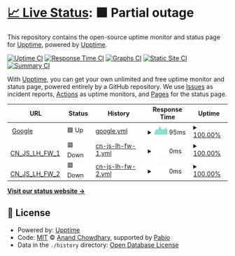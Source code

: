 # [📈 Live Status](https://demo.upptime.js.org): <!--live status--> **🟧 Partial outage**

This repository contains the open-source uptime monitor and status page for [Upptime](https://upptime.js.org), powered by [Upptime](https://github.com/upptime/upptime).

[![Uptime CI](https://github.com/kx001001/upptime/workflows/Uptime%20CI/badge.svg)](https://github.com/kx001001/upptime/actions?query=workflow%3A%22Uptime+CI%22)
[![Response Time CI](https://github.com/kx001001/upptime/workflows/Response%20Time%20CI/badge.svg)](https://github.com/kx001001/upptime/actions?query=workflow%3A%22Response+Time+CI%22)
[![Graphs CI](https://github.com/kx001001/upptime/workflows/Graphs%20CI/badge.svg)](https://github.com/kx001001/upptime/actions?query=workflow%3A%22Graphs+CI%22)
[![Static Site CI](https://github.com/kx001001/upptime/workflows/Static%20Site%20CI/badge.svg)](https://github.com/kx001001/upptime/actions?query=workflow%3A%22Static+Site+CI%22)
[![Summary CI](https://github.com/kx001001/upptime/workflows/Summary%20CI/badge.svg)](https://github.com/kx001001/upptime/actions?query=workflow%3A%22Summary+CI%22)

With [Upptime](https://upptime.js.org), you can get your own unlimited and free uptime monitor and status page, powered entirely by a GitHub repository. We use [Issues](https://github.com/upptime/upptime/issues) as incident reports, [Actions](https://github.com/kx001001/upptime/actions) as uptime monitors, and [Pages](https://demo.upptime.js.org) for the status page.

<!--start: status pages-->
<!-- This summary is generated by Upptime (https://github.com/upptime/upptime) -->
<!-- Do not edit this manually, your changes will be overwritten -->
<!-- prettier-ignore -->
| URL | Status | History | Response Time | Uptime |
| --- | ------ | ------- | ------------- | ------ |
| <img alt="" src="https://icons.duckduckgo.com/ip3/www.google.com.ico" height="13"> [Google](https://www.google.com) | 🟩 Up | [google.yml](https://github.com/kx001001/upptime/commits/HEAD/history/google.yml) | <details><summary><img alt="Response time graph" src="./graphs/google/response-time-week.png" height="20"> 95ms</summary><br><a href="https://demo.upptime.js.org/history/google"><img alt="Response time 110" src="https://img.shields.io/endpoint?url=https%3A%2F%2Fraw.githubusercontent.com%2Fkx001001%2Fupptime%2FHEAD%2Fapi%2Fgoogle%2Fresponse-time.json"></a><br><a href="https://demo.upptime.js.org/history/google"><img alt="24-hour response time 102" src="https://img.shields.io/endpoint?url=https%3A%2F%2Fraw.githubusercontent.com%2Fkx001001%2Fupptime%2FHEAD%2Fapi%2Fgoogle%2Fresponse-time-day.json"></a><br><a href="https://demo.upptime.js.org/history/google"><img alt="7-day response time 95" src="https://img.shields.io/endpoint?url=https%3A%2F%2Fraw.githubusercontent.com%2Fkx001001%2Fupptime%2FHEAD%2Fapi%2Fgoogle%2Fresponse-time-week.json"></a><br><a href="https://demo.upptime.js.org/history/google"><img alt="30-day response time 100" src="https://img.shields.io/endpoint?url=https%3A%2F%2Fraw.githubusercontent.com%2Fkx001001%2Fupptime%2FHEAD%2Fapi%2Fgoogle%2Fresponse-time-month.json"></a><br><a href="https://demo.upptime.js.org/history/google"><img alt="1-year response time 111" src="https://img.shields.io/endpoint?url=https%3A%2F%2Fraw.githubusercontent.com%2Fkx001001%2Fupptime%2FHEAD%2Fapi%2Fgoogle%2Fresponse-time-year.json"></a></details> | <details><summary><a href="https://demo.upptime.js.org/history/google">100.00%</a></summary><a href="https://demo.upptime.js.org/history/google"><img alt="All-time uptime 100.00%" src="https://img.shields.io/endpoint?url=https%3A%2F%2Fraw.githubusercontent.com%2Fkx001001%2Fupptime%2FHEAD%2Fapi%2Fgoogle%2Fuptime.json"></a><br><a href="https://demo.upptime.js.org/history/google"><img alt="24-hour uptime 100.00%" src="https://img.shields.io/endpoint?url=https%3A%2F%2Fraw.githubusercontent.com%2Fkx001001%2Fupptime%2FHEAD%2Fapi%2Fgoogle%2Fuptime-day.json"></a><br><a href="https://demo.upptime.js.org/history/google"><img alt="7-day uptime 100.00%" src="https://img.shields.io/endpoint?url=https%3A%2F%2Fraw.githubusercontent.com%2Fkx001001%2Fupptime%2FHEAD%2Fapi%2Fgoogle%2Fuptime-week.json"></a><br><a href="https://demo.upptime.js.org/history/google"><img alt="30-day uptime 100.00%" src="https://img.shields.io/endpoint?url=https%3A%2F%2Fraw.githubusercontent.com%2Fkx001001%2Fupptime%2FHEAD%2Fapi%2Fgoogle%2Fuptime-month.json"></a><br><a href="https://demo.upptime.js.org/history/google"><img alt="1-year uptime 100.00%" src="https://img.shields.io/endpoint?url=https%3A%2F%2Fraw.githubusercontent.com%2Fkx001001%2Fupptime%2FHEAD%2Fapi%2Fgoogle%2Fuptime-year.json"></a></details>
| <img alt="" src="https://icons.duckduckgo.com/ip3/221.130.90.170.ico" height="13"> [CN_JS_LH_FW_1](https://221.130.90.170:8443) | 🟥 Down | [cn-js-lh-fw-1.yml](https://github.com/kx001001/upptime/commits/HEAD/history/cn-js-lh-fw-1.yml) | <details><summary><img alt="Response time graph" src="./graphs/cn-js-lh-fw-1/response-time-week.png" height="20"> 0ms</summary><br><a href="https://demo.upptime.js.org/history/cn-js-lh-fw-1"><img alt="Response time 0" src="https://img.shields.io/endpoint?url=https%3A%2F%2Fraw.githubusercontent.com%2Fkx001001%2Fupptime%2FHEAD%2Fapi%2Fcn-js-lh-fw-1%2Fresponse-time.json"></a><br><a href="https://demo.upptime.js.org/history/cn-js-lh-fw-1"><img alt="24-hour response time 0" src="https://img.shields.io/endpoint?url=https%3A%2F%2Fraw.githubusercontent.com%2Fkx001001%2Fupptime%2FHEAD%2Fapi%2Fcn-js-lh-fw-1%2Fresponse-time-day.json"></a><br><a href="https://demo.upptime.js.org/history/cn-js-lh-fw-1"><img alt="7-day response time 0" src="https://img.shields.io/endpoint?url=https%3A%2F%2Fraw.githubusercontent.com%2Fkx001001%2Fupptime%2FHEAD%2Fapi%2Fcn-js-lh-fw-1%2Fresponse-time-week.json"></a><br><a href="https://demo.upptime.js.org/history/cn-js-lh-fw-1"><img alt="30-day response time 0" src="https://img.shields.io/endpoint?url=https%3A%2F%2Fraw.githubusercontent.com%2Fkx001001%2Fupptime%2FHEAD%2Fapi%2Fcn-js-lh-fw-1%2Fresponse-time-month.json"></a><br><a href="https://demo.upptime.js.org/history/cn-js-lh-fw-1"><img alt="1-year response time 0" src="https://img.shields.io/endpoint?url=https%3A%2F%2Fraw.githubusercontent.com%2Fkx001001%2Fupptime%2FHEAD%2Fapi%2Fcn-js-lh-fw-1%2Fresponse-time-year.json"></a></details> | <details><summary><a href="https://demo.upptime.js.org/history/cn-js-lh-fw-1">100.00%</a></summary><a href="https://demo.upptime.js.org/history/cn-js-lh-fw-1"><img alt="All-time uptime 100.00%" src="https://img.shields.io/endpoint?url=https%3A%2F%2Fraw.githubusercontent.com%2Fkx001001%2Fupptime%2FHEAD%2Fapi%2Fcn-js-lh-fw-1%2Fuptime.json"></a><br><a href="https://demo.upptime.js.org/history/cn-js-lh-fw-1"><img alt="24-hour uptime 100.00%" src="https://img.shields.io/endpoint?url=https%3A%2F%2Fraw.githubusercontent.com%2Fkx001001%2Fupptime%2FHEAD%2Fapi%2Fcn-js-lh-fw-1%2Fuptime-day.json"></a><br><a href="https://demo.upptime.js.org/history/cn-js-lh-fw-1"><img alt="7-day uptime 100.00%" src="https://img.shields.io/endpoint?url=https%3A%2F%2Fraw.githubusercontent.com%2Fkx001001%2Fupptime%2FHEAD%2Fapi%2Fcn-js-lh-fw-1%2Fuptime-week.json"></a><br><a href="https://demo.upptime.js.org/history/cn-js-lh-fw-1"><img alt="30-day uptime 100.00%" src="https://img.shields.io/endpoint?url=https%3A%2F%2Fraw.githubusercontent.com%2Fkx001001%2Fupptime%2FHEAD%2Fapi%2Fcn-js-lh-fw-1%2Fuptime-month.json"></a><br><a href="https://demo.upptime.js.org/history/cn-js-lh-fw-1"><img alt="1-year uptime 100.00%" src="https://img.shields.io/endpoint?url=https%3A%2F%2Fraw.githubusercontent.com%2Fkx001001%2Fupptime%2FHEAD%2Fapi%2Fcn-js-lh-fw-1%2Fuptime-year.json"></a></details>
| <img alt="" src="https://icons.duckduckgo.com/ip3/58.221.8.114.ico" height="13"> [CN_JS_LH_FW_2](https://58.221.8.114:8443) | 🟥 Down | [cn-js-lh-fw-2.yml](https://github.com/kx001001/upptime/commits/HEAD/history/cn-js-lh-fw-2.yml) | <details><summary><img alt="Response time graph" src="./graphs/cn-js-lh-fw-2/response-time-week.png" height="20"> 0ms</summary><br><a href="https://demo.upptime.js.org/history/cn-js-lh-fw-2"><img alt="Response time 0" src="https://img.shields.io/endpoint?url=https%3A%2F%2Fraw.githubusercontent.com%2Fkx001001%2Fupptime%2FHEAD%2Fapi%2Fcn-js-lh-fw-2%2Fresponse-time.json"></a><br><a href="https://demo.upptime.js.org/history/cn-js-lh-fw-2"><img alt="24-hour response time 0" src="https://img.shields.io/endpoint?url=https%3A%2F%2Fraw.githubusercontent.com%2Fkx001001%2Fupptime%2FHEAD%2Fapi%2Fcn-js-lh-fw-2%2Fresponse-time-day.json"></a><br><a href="https://demo.upptime.js.org/history/cn-js-lh-fw-2"><img alt="7-day response time 0" src="https://img.shields.io/endpoint?url=https%3A%2F%2Fraw.githubusercontent.com%2Fkx001001%2Fupptime%2FHEAD%2Fapi%2Fcn-js-lh-fw-2%2Fresponse-time-week.json"></a><br><a href="https://demo.upptime.js.org/history/cn-js-lh-fw-2"><img alt="30-day response time 0" src="https://img.shields.io/endpoint?url=https%3A%2F%2Fraw.githubusercontent.com%2Fkx001001%2Fupptime%2FHEAD%2Fapi%2Fcn-js-lh-fw-2%2Fresponse-time-month.json"></a><br><a href="https://demo.upptime.js.org/history/cn-js-lh-fw-2"><img alt="1-year response time 0" src="https://img.shields.io/endpoint?url=https%3A%2F%2Fraw.githubusercontent.com%2Fkx001001%2Fupptime%2FHEAD%2Fapi%2Fcn-js-lh-fw-2%2Fresponse-time-year.json"></a></details> | <details><summary><a href="https://demo.upptime.js.org/history/cn-js-lh-fw-2">100.00%</a></summary><a href="https://demo.upptime.js.org/history/cn-js-lh-fw-2"><img alt="All-time uptime 100.00%" src="https://img.shields.io/endpoint?url=https%3A%2F%2Fraw.githubusercontent.com%2Fkx001001%2Fupptime%2FHEAD%2Fapi%2Fcn-js-lh-fw-2%2Fuptime.json"></a><br><a href="https://demo.upptime.js.org/history/cn-js-lh-fw-2"><img alt="24-hour uptime 100.00%" src="https://img.shields.io/endpoint?url=https%3A%2F%2Fraw.githubusercontent.com%2Fkx001001%2Fupptime%2FHEAD%2Fapi%2Fcn-js-lh-fw-2%2Fuptime-day.json"></a><br><a href="https://demo.upptime.js.org/history/cn-js-lh-fw-2"><img alt="7-day uptime 100.00%" src="https://img.shields.io/endpoint?url=https%3A%2F%2Fraw.githubusercontent.com%2Fkx001001%2Fupptime%2FHEAD%2Fapi%2Fcn-js-lh-fw-2%2Fuptime-week.json"></a><br><a href="https://demo.upptime.js.org/history/cn-js-lh-fw-2"><img alt="30-day uptime 100.00%" src="https://img.shields.io/endpoint?url=https%3A%2F%2Fraw.githubusercontent.com%2Fkx001001%2Fupptime%2FHEAD%2Fapi%2Fcn-js-lh-fw-2%2Fuptime-month.json"></a><br><a href="https://demo.upptime.js.org/history/cn-js-lh-fw-2"><img alt="1-year uptime 100.00%" src="https://img.shields.io/endpoint?url=https%3A%2F%2Fraw.githubusercontent.com%2Fkx001001%2Fupptime%2FHEAD%2Fapi%2Fcn-js-lh-fw-2%2Fuptime-year.json"></a></details>

<!--end: status pages-->

[**Visit our status website →**](https://demo.upptime.js.org)

## 📄 License

- Powered by: [Upptime](https://github.com/upptime/upptime)
- Code: [MIT](./LICENSE) © [Anand Chowdhary](https://anandchowdhary.com), supported by [Pabio](https://pabio.com)
- Data in the `./history` directory: [Open Database License](https://opendatacommons.org/licenses/odbl/1-0/)
